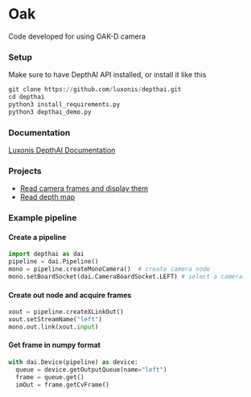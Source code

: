 # Oak
Code developed for using OAK-D camera

### Setup

Make sure to have DepthAI API installed, or install it like this

```python
git clone https://github.com/luxonis/depthai.git
cd depthai
python3 install_requirements.py
python3 depthai_demo.py
```

### Documentation

[Luxonis DepthAI Documentation](https://docs.luxonis.com/projects/api/en/latest/)

### Projects

+ [Read camera frames and display them](./read_rgb)
+ [Read depth map](./read_depth)

### Example pipeline

#### Create a pipeline

```python
import depthai as dai
pipeline = dai.Pipeline()
mono = pipeline.createMonoCamera()  # create camera node
mono.setBoardSocket(dai.CameraBoardSocket.LEFT) # select a camera
```

#### Create out node and acquire frames

```python
xout = pipeline.createXLinkOut()
xout.setStreamName("left")
mono.out.link(xout.input)
```

#### Get frame in numpy format

```python
with dai.Device(pipeline) as device:
  queue = device.getOutputQueue(name="left")
  frame = queue.get()
  imOut = frame.getCvFrame()
```